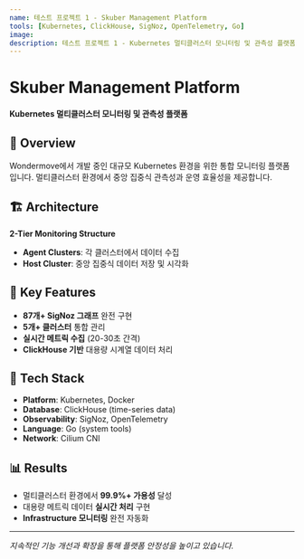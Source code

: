 ```yaml
---
name: 테스트 프로젝트 1 - Skuber Management Platform
tools: [Kubernetes, ClickHouse, SigNoz, OpenTelemetry, Go]
image: 
description: 테스트 프로젝트 1 - Kubernetes 멀티클러스터 모니터링 및 관측성 플랫폼
---
```


# Skuber Management Platform

**Kubernetes 멀티클러스터 모니터링 및 관측성 플랫폼**

## 🎯 Overview

Wondermove에서 개발 중인 대규모 Kubernetes 환경을 위한 통합 모니터링 플랫폼입니다. 
멀티클러스터 환경에서 중앙 집중식 관측성과 운영 효율성을 제공합니다.

## 🏗 Architecture

**2-Tier Monitoring Structure**
- **Agent Clusters**: 각 클러스터에서 데이터 수집
- **Host Cluster**: 중앙 집중식 데이터 저장 및 시각화

## 🚀 Key Features

- **87개+ SigNoz 그래프** 완전 구현
- **5개+ 클러스터** 통합 관리
- **실시간 메트릭 수집** (20-30초 간격)
- **ClickHouse 기반** 대용량 시계열 데이터 처리

## 🔧 Tech Stack

- **Platform**: Kubernetes, Docker
- **Database**: ClickHouse (time-series data)
- **Observability**: SigNoz, OpenTelemetry
- **Language**: Go (system tools)
- **Network**: Cilium CNI

## 📊 Results

- 멀티클러스터 환경에서 **99.9%+ 가용성** 달성
- 대용량 메트릭 데이터 **실시간 처리** 구현
- **Infrastructure 모니터링** 완전 자동화

---

*지속적인 기능 개선과 확장을 통해 플랫폼 안정성을 높이고 있습니다.*